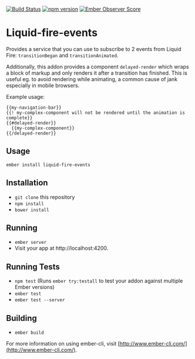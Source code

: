 [![Build Status](https://travis-ci.org/davidgoli/liquid-fire-events.svg?branch=master)](https://travis-ci.org/davidgoli/liquid-fire-events)
[![npm version](https://badge.fury.io/js/liquid-fire-events.svg)](https://badge.fury.io/js/liquid-fire-events)
[![Ember Observer Score](http://emberobserver.com/badges/liquid-fire-events.svg)](http://emberobserver.com/addons/liquid-fire-events)

# Liquid-fire-events

Provides a service that you can use to subscribe to 2 events from Liquid Fire:
`transitionBegan` and `transitionAnimated`.

Additionally, this addon provides a component `delayed-render` which
wraps a block of markup and only renders it after a transition has finished.
This is useful eg. to avoid rendering while animating, a common cause of jank
especially in mobile browsers.

Example usage:

```htmlbars
{{my-navigation-bar}}
{{! my-complex-component will not be rendered until the animation is complete}}
{{#delayed-render}}
  {{my-complex-component}}
{{/delayed-render}}
```

## Usage

```
ember install liquid-fire-events
```

## Installation

* `git clone` this repository
* `npm install`
* `bower install`

## Running

* `ember server`
* Visit your app at http://localhost:4200.

## Running Tests

* `npm test` (Runs `ember try:testall` to test your addon against multiple Ember versions)
* `ember test`
* `ember test --server`

## Building

* `ember build`

For more information on using ember-cli, visit [http://www.ember-cli.com/](http://www.ember-cli.com/).
